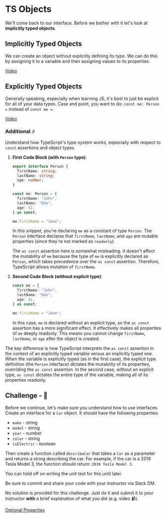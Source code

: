 # TS Objects

We'll come back to our interface. Before we bother with it let's look at **implicitly typed objects**.

## Implicitly Typed Objects

We can create an object without explicitly defining its type. We can do this by assigning it to a variable and then assigning values to its properties.

[Video](https://somup.com/c0XTbQgzWO)

## Explicitly Typed Objects

Generally speaking, especially when learning JS, it's best to just be explicit for all of your data types. Case and point, you want to do: `const me: Person =` instead of `const me =`.

[Video](https://somup.com/c0XTbFgzW5)

### Additional 🎶

Understand how TypeScript's type system works, especially with respect to `const` assertions and object types.

1. **First Code Block (with `Person` type)**:

   ```typescript
   export interface Person {
     firstName: string;
     lastName: string;
     age: number;
   }

   const me: Person = {
     firstName: "John",
     lastName: "Doe",
     age: 42,
   } as const;

   me.firstName = "Jane";
   ```

   In this snippet, you're declaring `me` as a constant of type `Person`. The `Person` interface declares that `firstName`, `lastName`, and `age` are mutable properties (since they're not marked as `readonly`).

   The `as const` assertion here is somewhat misleading. It doesn't affect the mutability of `me` because the type of `me` is explicitly declared as `Person`, which takes precedence over the `as const` assertion. Therefore, TypeScript allows mutation of `firstName`.

2. **Second Code Block (without explicit type)**:

   ```typescript
   const me = {
     firstName: "John",
     lastName: "Doe",
     age: 42,
   } as const;

   me.firstName = "Jane";
   ```

   In this case, `me` is declared without an explicit type, so the `as const` assertion has a more significant effect. It effectively makes all properties of `me` deeply readonly. This means you cannot change `firstName`, `lastName`, or `age` after the object is created.

The key difference is how TypeScript interprets the `as const` assertion in the context of an explicitly typed variable versus an implicitly typed one. When the variable is explicitly typed (as in the first case), the explicit type definition (the `Person` interface) dictates the mutability of its properties, overriding the `as const` assertion. In the second case, without an explicit type, `as const` dictates the entire type of the variable, making all of its properties readonly.

## Challenge - 🚗

Before we continue, let's make sure you understand how to use interfaces. Create an interface for a `Car` object. It should have the following properties:

- `make` - string
- `model` - string
- `year` - number
- `color` - string
- `isElectric` - boolean

Then create a function called `describeCar` that takes a `Car` as a parameter and returns a string describing the car. For example, if the car is a 2019 Tesla Model 3, the function should return: `2019 Tesla Model 3`.

You can hold off on writing the unit test for this until later.

Be sure to commit and share your code with your instructor via Slack DM.

No solution is provided for this challenge. Just do it and submit it to your instructor **with** a brief explanation of what you did (e.g. video 📹).

[Optional Properties](./optional-properties.md)
